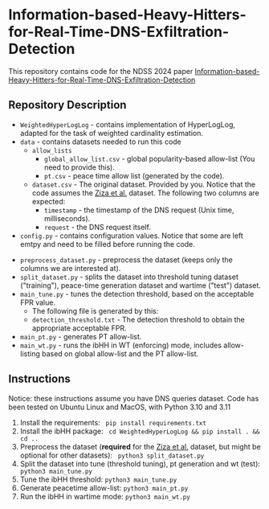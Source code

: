 # Information-based-Heavy-Hitters-for-Real-Time-DNS-Exfiltration-Detection

This repository contains code for the NDSS 2024
paper [Information-based-Heavy-Hitters-for-Real-Time-DNS-Exfiltration-Detection](https://www.ndss-symposium.org/ndss-paper/information-based-heavy-hitters-for-real-time-dns-data-exfiltration-detection/)

## Repository Description

* `WeightedHyperLogLog` - contains implementation of HyperLogLog, adapted for the task of weighted cardinality
  estimation.
* `data` - contains datasets needed to run this code
    * `allow_lists`
        * `global_allow_list.csv` - global popularity-based allow-list (You need to provide this).
        * `pt.csv` - peace time allow list (generated by the code).
    * `dataset.csv` - The original dataset. Provided by you. Notice that the code assumes
      the [Ziza et al.](https://data.mendeley.com/datasets/c4n7fckkz3/3) dataset. The following two columns are
      expected:
        * `timestamp` - the timestamp of the DNS request (Unix time, milliseconds).
        * `request` - the DNS request itself.
* `config.py` - contains configuration values. Notice that some are left emtpy and need to be filled before running the
  code.

[//]: # (* `fetch_dataset.py` - contains code to fetch the dataset.)

* `preprocess_dataset.py` - preprocess the dataset (keeps only the columns we are interested at).
* `split_dataset.py` - splits the dataset into threshold tuning dataset ("training"), peace-time generation dataset and
  wartime ("test") dataset.
* `main_tune.py` - tunes the detection threshold, based on the acceptable FPR value.
    * The following file is generated by this:
    * `detection_threshold.txt` - The detection threshold to obtain the appropriate acceptable FPR.
* `main_pt.py` - generates PT allow-list.
* `main_wt.py` - runs the ibHH in WT (enforcing) mode, includes allow-listing based on global allow-list and the PT
  allow-list.

## Instructions

Notice: these instructions assume you have DNS queries dataset.
Code has been tested on Ubuntu Linux and MacOS, with Python 3.10 and 3.11

1. Install the requirements: ``` pip install requirements.txt```
2. Install the ibHH package: ``` cd WeightedHyperLogLog && pip install . && cd ..```
3. Preprocess the dataset (**required** for the [Ziza et al.](https://data.mendeley.com/datasets/c4n7fckkz3/3)
   dataset, but might be optional for other datasets): ``` python3 split_dataset.py```
4. Split the dataset into tune (threshold tuning), pt generation and wt (test): ``` python3 main_tune.py```
5. Tune the ibHH threshold: ``` python3 main_tune.py ```
6. Generate peacetime allow-list: ``` python3 main_pt.py ```
7. Run the ibHH in wartime mode: ``` python3 main_wt.py ```